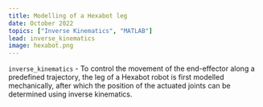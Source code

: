 ```yaml
---
title: Modelling of a Hexabot leg 
date: October 2022
topics: ["Inverse Kinematics", "MATLAB"]
lead: inverse_kinematics
image: hexabot.png
---
```


`inverse_kinematics` - To control the movement of the end-effector along a predefined trajectory, the leg of a Hexabot robot is first modelled mechanically, after which the position of the actuated joints can be determined using inverse kinematics. 